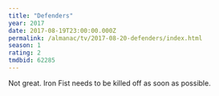 ```yaml
---
title: "Defenders"
year: 2017
date: 2017-08-19T23:00:00.000Z
permalink: /almanac/tv/2017-08-20-defenders/index.html
season: 1
rating: 2
tmdbid: 62285
---
```


Not great. Iron Fist needs to be killed off as soon as possible.